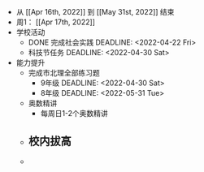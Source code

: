 - 从 [[Apr 16th, 2022]] 到 [[May 31st, 2022]] 结束
- 周1： [[Apr 17th, 2022]]
- 学校活动
	- DONE 完成社会实践
	  DEADLINE: <2022-04-22 Fri>
	- 科技节任务
	  DEADLINE: <2022-04-30 Sat>
- 能力提升
	- 完成市北理全部练习题
		- 9年级
		  DEADLINE: <2022-04-30 Sat>
		- 8年级
		  DEADLINE: <2022-05-31 Tue>
	- 奥数精讲
		- 每周日1-2个奥数精讲
	- 校内拔高
		-
	-